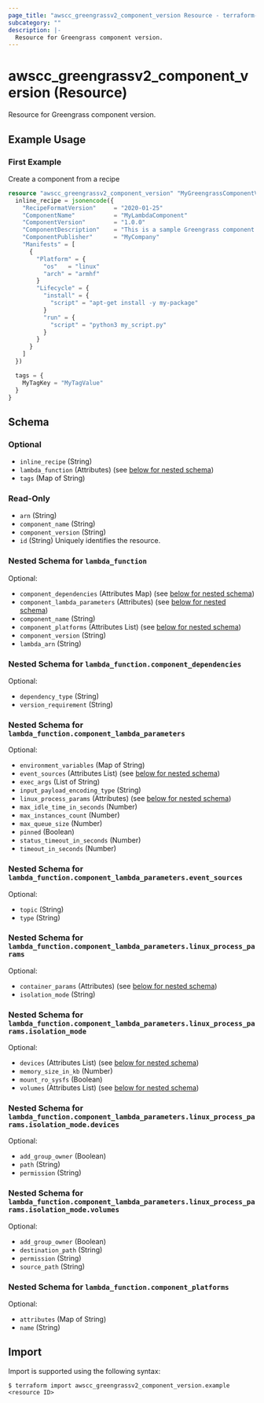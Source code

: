 ```yaml
---
page_title: "awscc_greengrassv2_component_version Resource - terraform-provider-awscc"
subcategory: ""
description: |-
  Resource for Greengrass component version.
---
```


# awscc_greengrassv2_component_version (Resource)

Resource for Greengrass component version.

## Example Usage

### First Example
Create a component from a recipe
```terraform
resource "awscc_greengrassv2_component_version" "MyGreengrassComponentVersion_example" {
  inline_recipe = jsonencode({
    "RecipeFormatVersion"     = "2020-01-25"
    "ComponentName"           = "MyLambdaComponent"
    "ComponentVersion"        = "1.0.0"
    "ComponentDescription"    = "This is a sample Greengrass component created using InlineRecipe."
    "ComponentPublisher"      = "MyCompany"
    "Manifests" = [
      {
        "Platform" = {
          "os"   = "linux"
          "arch" = "armhf"
        }
        "Lifecycle" = {
          "install" = {
            "script" = "apt-get install -y my-package"
          }
          "run" = {
            "script" = "python3 my_script.py"
          }
        }
      }
    ]
  })

  tags = {
    MyTagKey = "MyTagValue"
  }
}
```


<!-- schema generated by tfplugindocs -->
## Schema

### Optional

- `inline_recipe` (String)
- `lambda_function` (Attributes) (see [below for nested schema](#nestedatt--lambda_function))
- `tags` (Map of String)

### Read-Only

- `arn` (String)
- `component_name` (String)
- `component_version` (String)
- `id` (String) Uniquely identifies the resource.

<a id="nestedatt--lambda_function"></a>
### Nested Schema for `lambda_function`

Optional:

- `component_dependencies` (Attributes Map) (see [below for nested schema](#nestedatt--lambda_function--component_dependencies))
- `component_lambda_parameters` (Attributes) (see [below for nested schema](#nestedatt--lambda_function--component_lambda_parameters))
- `component_name` (String)
- `component_platforms` (Attributes List) (see [below for nested schema](#nestedatt--lambda_function--component_platforms))
- `component_version` (String)
- `lambda_arn` (String)

<a id="nestedatt--lambda_function--component_dependencies"></a>
### Nested Schema for `lambda_function.component_dependencies`

Optional:

- `dependency_type` (String)
- `version_requirement` (String)


<a id="nestedatt--lambda_function--component_lambda_parameters"></a>
### Nested Schema for `lambda_function.component_lambda_parameters`

Optional:

- `environment_variables` (Map of String)
- `event_sources` (Attributes List) (see [below for nested schema](#nestedatt--lambda_function--component_lambda_parameters--event_sources))
- `exec_args` (List of String)
- `input_payload_encoding_type` (String)
- `linux_process_params` (Attributes) (see [below for nested schema](#nestedatt--lambda_function--component_lambda_parameters--linux_process_params))
- `max_idle_time_in_seconds` (Number)
- `max_instances_count` (Number)
- `max_queue_size` (Number)
- `pinned` (Boolean)
- `status_timeout_in_seconds` (Number)
- `timeout_in_seconds` (Number)

<a id="nestedatt--lambda_function--component_lambda_parameters--event_sources"></a>
### Nested Schema for `lambda_function.component_lambda_parameters.event_sources`

Optional:

- `topic` (String)
- `type` (String)


<a id="nestedatt--lambda_function--component_lambda_parameters--linux_process_params"></a>
### Nested Schema for `lambda_function.component_lambda_parameters.linux_process_params`

Optional:

- `container_params` (Attributes) (see [below for nested schema](#nestedatt--lambda_function--component_lambda_parameters--linux_process_params--container_params))
- `isolation_mode` (String)

<a id="nestedatt--lambda_function--component_lambda_parameters--linux_process_params--container_params"></a>
### Nested Schema for `lambda_function.component_lambda_parameters.linux_process_params.isolation_mode`

Optional:

- `devices` (Attributes List) (see [below for nested schema](#nestedatt--lambda_function--component_lambda_parameters--linux_process_params--isolation_mode--devices))
- `memory_size_in_kb` (Number)
- `mount_ro_sysfs` (Boolean)
- `volumes` (Attributes List) (see [below for nested schema](#nestedatt--lambda_function--component_lambda_parameters--linux_process_params--isolation_mode--volumes))

<a id="nestedatt--lambda_function--component_lambda_parameters--linux_process_params--isolation_mode--devices"></a>
### Nested Schema for `lambda_function.component_lambda_parameters.linux_process_params.isolation_mode.devices`

Optional:

- `add_group_owner` (Boolean)
- `path` (String)
- `permission` (String)


<a id="nestedatt--lambda_function--component_lambda_parameters--linux_process_params--isolation_mode--volumes"></a>
### Nested Schema for `lambda_function.component_lambda_parameters.linux_process_params.isolation_mode.volumes`

Optional:

- `add_group_owner` (Boolean)
- `destination_path` (String)
- `permission` (String)
- `source_path` (String)





<a id="nestedatt--lambda_function--component_platforms"></a>
### Nested Schema for `lambda_function.component_platforms`

Optional:

- `attributes` (Map of String)
- `name` (String)

## Import

Import is supported using the following syntax:

```shell
$ terraform import awscc_greengrassv2_component_version.example <resource ID>
```





